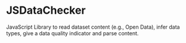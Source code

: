 # JSDataChecker
JavaScript Library to read dataset content (e.g., Open Data), infer data types, give a data quality indicator and parse content.
